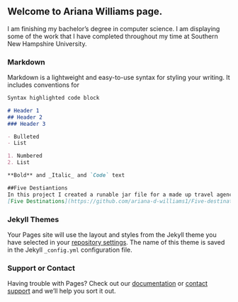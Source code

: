 ## Welcome to Ariana Williams page.

I am finishing my bachelor’s degree in computer science. I am displaying some of the work that I have completed throughout my time at Southern New Hampshire University.

### Markdown

Markdown is a lightweight and easy-to-use syntax for styling your writing. It includes conventions for

```markdown
Syntax highlighted code block

# Header 1
## Header 2
### Header 3

- Bulleted
- List

1. Numbered
2. List

**Bold** and _Italic_ and `Code` text

##Five Destiantions 
In this project I created a runable jar file for a made up travel agency. The user has the ability to look through photos destinations, get more information about the destinations, and fill out an inquiry sheet to get more information.
[Five Destinations](https://github.com/ariana-d-williams1/Five-destinations.git).
```


### Jekyll Themes

Your Pages site will use the layout and styles from the Jekyll theme you have selected in your [repository settings](https://github.com/ariana-d-williams1/ariana-d-williams1.github.io/settings/pages). The name of this theme is saved in the Jekyll `_config.yml` configuration file.

### Support or Contact

Having trouble with Pages? Check out our [documentation](https://docs.github.com/categories/github-pages-basics/) or [contact support](https://support.github.com/contact) and we’ll help you sort it out.
